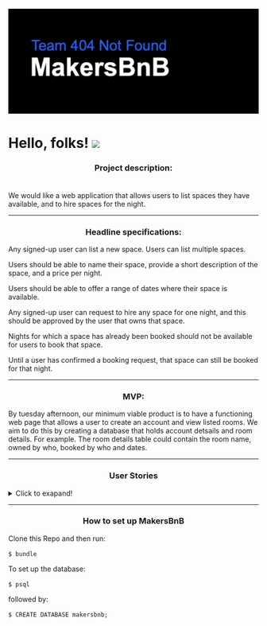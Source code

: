 ![Makers Logo](/public/readmelogo.png)
# Hello, folks! <img src="https://raw.githubusercontent.com/MartinHeinz/MartinHeinz/master/wave.gif" width="30px">

### <div align="center">Project description:<br><br>
We would like a web application that allows users to list spaces they have available, and to hire spaces for the night.</div>

-----------------------------------------------------

### <div align="center">Headline specifications:

Any signed-up user can list a new space.
Users can list multiple spaces.

Users should be able to name their space, provide a short description of the space, and a price per night.

Users should be able to offer a range of dates where their space is available.

Any signed-up user can request to hire any space for one night, and this should be approved by the user that owns that space.

Nights for which a space has already been booked should not be available for users to book that space.

Until a user has confirmed a booking request, that space can still be booked for that night.</div>

-----------------------------------------------------
  
### <div align="center">MVP:
By tuesday afternoon, our minimum viable product is to have a functioning web page that allows a user to create an account and view listed rooms. We aim to do this by creating a database that holds account detsails and room details. 
For example. The room details table could contain the room name, owned by who, booked by who and dates.</div>

-----------------------------------------------------


### <div align="center">User Stories</div>
<details>
  <summary> Click to exapand!</summary>
  
  
- [x] As a User 
So that I can use MakersBnB
I want to create an account.
  
- [x] As a Host
So I can rent out a room
Id like to list a space. 

- [x] As a Host 
Because I have multiple properties
Id like to list multiple spaces.

- [x] As a Host 
When I rent out a space
Id like to be able to add a name/description/price. 

- [x] As a Host
To not overbook 
Id like to show availability of my space. 

- [ ] As a Host
To prevent overbooking
Id like to make spaces unavailable once they've been booked.

- [x] As a Host 
For safety reasons
Id like only signed up users to hire my space.

- [x] As a signed up User
So that I can book 
Id like to request a space 

- [ ] As a host 
Until I have confirmed a request
Id like the room to remain bookable for that date.
  </details>
    
-----------------------------------------------------
### <div align="center">How to set up MakersBnB <div>
     
  Clone this Repo and then run: 
  ```
  $ bundle
  ```

  To set up the database: 
  ```
  $ psql
  ```
  
  followed by:
  ```
  $ CREATE DATABASE makersbnb;
  ```
  
  
